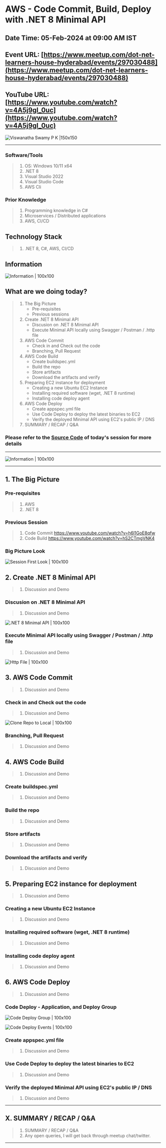 # AWS - Code Commit, Build, Deploy with .NET 8 Minimal API

## Date Time: 05-Feb-2024 at 09:00 AM IST

## Event URL: [https://www.meetup.com/dot-net-learners-house-hyderabad/events/297030488](https://www.meetup.com/dot-net-learners-house-hyderabad/events/297030488)

## YouTube URL: [https://www.youtube.com/watch?v=4A5j9gl_0uc](https://www.youtube.com/watch?v=4A5j9gl_0uc)

![Viswanatha Swamy P K |150x150](./Documentation/Images/ViswanathaSwamyPK.PNG)

---

### Software/Tools

> 1. OS: Windows 10/11 x64
> 1. .NET 8
> 1. Visual Studio 2022
> 1. Visual Studio Code
> 1. AWS Cli

### Prior Knowledge

> 1. Programming knowledge in C#
> 1. Microservices / Distributed applications
> 1. AWS, CI/CD

## Technology Stack

> 1. .NET 8, C#, AWS, CI/CD

## Information

![Information | 100x100](../Documentation/Images/Information.PNG)

## What are we doing today?

> 1. The Big Picture
>    - Pre-requisites
>    - Previous sessions
> 1. Create .NET 8 Minimal API
>    - Discusion on .NET 8 Minimal API
>    - Execute Minimal API locally using Swagger / Postman / .http file
> 1. AWS Code Commit
>    - Check in and Check out the code
>    - Branching, Pull Request
> 1. AWS Code Build
>    - Create buildspec.yml
>    - Build the repo
>    - Store artifacts
>    - Download the artifacts and verify
> 1. Preparing EC2 instance for deployment
>    - Creating a new Ubuntu EC2 Instance
>    - Installing required software (wget, .NET 8 runtime)
>    - Installing code deploy agent
> 1. AWS Code Deploy
>    - Create appspec.yml file
>    - Use Code Deploy to deploy the latest binaries to EC2
>    - Verify the deployed Minimal API using EC2's public IP / DNS
> 1. SUMMARY / RECAP / Q&A

### Please refer to the [**Source Code**](https://github.com/ViswanathaSwamy-PK-TechSkillz-Academy/minimal-apis) of today's session for more details

---

![Information | 100x100](../Documentation/Images/SeatBelt.PNG)

---

## 1. The Big Picture

### Pre-requisites

> 1. AWS
> 1. .NET 8

### Previous Session

> 1. Code Commit <https://www.youtube.com/watch?v=h6l1GoE8qfw>
> 1. Code Build <https://www.youtube.com/watch?v=hS2CTmgVNK4>

### Big Picture Look

![Session First Look | 100x100](./Documentation/Images/SessionFirstLook.PNG)

## 2. Create .NET 8 Minimal API

> 1. Discussion and Demo

### Discusion on .NET 8 Minimal API

> 1. Discussion and Demo

![.NET 8 Minimal API | 100x100](./Documentation/Images/MinimalAPI_VS2022.PNG)

### Execute Minimal API locally using Swagger / Postman / .http file

> 1. Discussion and Demo

![Http File | 100x100](./Documentation/Images/MinimalAPI_HttpFile.PNG)

## 3. AWS Code Commit

> 1. Discussion and Demo

### Check in and Check out the code

> 1. Discussion and Demo

![Clone Repo to Local | 100x100](./Documentation/Images/Clone_Repo_To_Local.PNG)

### Branching, Pull Request

> 1. Discussion and Demo

## 4. AWS Code Build

> 1. Discussion and Demo

### Create buildspec.yml

> 1. Discussion and Demo

### Build the repo

> 1. Discussion and Demo

### Store artifacts

> 1. Discussion and Demo

### Download the artifacts and verify

> 1. Discussion and Demo

## 5. Preparing EC2 instance for deployment

> 1. Discussion and Demo

### Creating a new Ubuntu EC2 Instance

> 1. Discussion and Demo

### Installing required software (wget, .NET 8 runtime)

> 1. Discussion and Demo

### Installing code deploy agent

> 1. Discussion and Demo

## 6. AWS Code Deploy

> 1. Discussion and Demo

### Code Deploy - Application, and Deploy Group

![Code Deploy Group | 100x100](./Documentation/Images/AWS_CodeDeploy_Group.PNG)

![Code Deploy Events | 100x100](./Documentation/Images/AWS_CodeDeploy_Events.PNG)

### Create appspec.yml file

> 1. Discussion and Demo

### Use Code Deploy to deploy the latest binaries to EC2

> 1. Discussion and Demo

### Verify the deployed Minimal API using EC2's public IP / DNS

> 1. Discussion and Demo

---

## X. SUMMARY / RECAP / Q&A

> 1. SUMMARY / RECAP / Q&A
> 2. Any open queries, I will get back through meetup chat/twitter.

---
